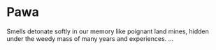 # Pawa
Smells detonate softly in our memory like poignant land mines, hidden under the weedy mass of many years and experiences. ...
